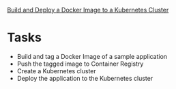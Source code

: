 [Build and Deploy a Docker Image to a Kubernetes Cluster](https://www.qwiklabs.com/focuses/1738?parent=catalog)

# Tasks

- Build and tag a Docker Image of a sample application
- Push the tagged image to Container Registry
- Create a Kubernetes cluster
- Deploy the application to the Kubernetes cluster